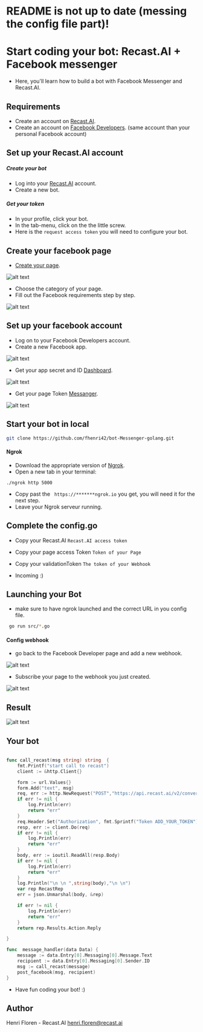 # README is not up to date (messing the config file part)!
# Start coding your bot: Recast.AI + Facebook messenger

* Here, you'll learn how to build a bot with Facebook Messenger and Recast.AI.

## Requirements
* Create an account on [Recast.AI](https://recast.ai/signup).
* Create an account on [Facebook Developers](https://developers.facebook.com/). (same account than your personal Facebook account)

## Set up your Recast.AI account

##### Create your bot

* Log into your [Recast.AI](https://recast.ai/login) account.
* Create a new bot.

##### Get your token

* In your profile, click your bot.
* In the tab-menu, click on the the little screw.
* Here is the `request access token` you will need to configure your bot.

## Create your facebook page
* [Create your page](https://www.facebook.com/pages/create/?ref_type=logout_gear).

 [facebook]: https://raw.githubusercontent.com/RecastAI/bot-messenger/master/ressources/S%C3%A9lection_021.png "Creating you page"

![alt text][facebook]
* Choose the category of your page.
* Fill out the Facebook requirements step by step.

[facebook-set-up]: https://raw.githubusercontent.com/RecastAI/bot-messenger/master/ressources/S%C3%A9lection_022.png "Steup of your page"

![alt text][facebook-set-up]

## Set up your facebook account

* Log on to your Facebook Developers account.
* Create a new Facebook app.

[facebook-first]: https://raw.githubusercontent.com/RecastAI/bot-messenger/master/ressources/S%C3%A9lection_028.png "first page"
![alt text][facebook-first]


* Get your app secret and ID [Dashboard](https://developers.facebook.com/apps/258158857911674/dashboard/).

[facebook-app]: https://raw.githubusercontent.com/RecastAI/bot-messenger/master/ressources/S%C3%A9lection_025.png  "Creating you page"

![alt text][facebook-app]

* Get your page Token [Messanger](https://developers.facebook.com/apps/258158857911674/messenger/).

[facebook-pageToken]: https://raw.githubusercontent.com/RecastAI/bot-messenger/master/ressources/S%C3%A9lection_026.png "Creating you page"

![alt text][facebook-pageToken]

## Start your bot in local
```bash
git clone https://github.com/fhenri42/bot-Messenger-golang.git
```

#### Ngrok

* Download the appropriate version of [Ngrok](https://ngrok.com/download).
* Open a new tab in your terminal:
```
./ngrok http 5000
```
* Copy past the ``` https://*******ngrok.io``` you get, you will need it for the next step.
* Leave your Ngrok serveur running.

## Complete the config.go

* Copy your Recast.AI `Recast.AI access token`
* Copy your page access Token `Token of your Page`
* Copy your validationToken `The token of your Webhook`

* Incoming :)

## Launching your Bot

* make sure to have ngrok launched and the correct URL in you config file.

```bash
 go run src/*.go
```
#### Config webhook

* go back to the Facebook Developer page and add a new webhook.

[webhook]: https://blog.recast.ai/wp-content/uploads/2016/09/S%C3%A9lection_020.png "Webhook page"

![alt text][webhook]
* Subscribe your page to the webhook you just created.

[suscribe]: https://raw.githubusercontent.com/RecastAI/bot-messenger/master/ressources/S%C3%A9lection_024.png "Subscribe page"

![alt text][suscribe]

## Result

[result]: https://raw.githubusercontent.com/RecastAI/bot-messenger/master/ressources/S%C3%A9lection_023.png

![alt text][result]

## Your bot
```go

func call_recast(msg string) string  {
	fmt.Printf("start call to recast")
	client := &http.Client{}

	form := url.Values{}
	form.Add("text", msg)
	req, err := http.NewRequest("POST","https://api.recast.ai/v2/converse" ,strings.NewReader(form.Encode()))
	if err != nil {
		log.Println(err)
		return "err"
	}
	req.Header.Set("Authorization", fmt.Sprintf("Token ADD_YOUR_TOKEN"))
	resp, err := client.Do(req)
	if err != nil {
		log.Println(err)
		return "err"
	}
	body, err := ioutil.ReadAll(resp.Body)
	if err != nil {
		log.Println(err)
		return "err"
	}
	log.Println("\n \n ",string(body),"\n \n")
	var rep RecastRep
	err = json.Unmarshal(body, &rep)

	if err != nil {
		log.Println(err)
		return "err"
	}
	return rep.Results.Action.Reply

}

func  message_handler(data Data) {
	message := data.Entry[0].Messaging[0].Message.Text
	recipient := data.Entry[0].Messaging[0].Sender.ID
	msg := call_recast(message)
	post_facebook(msg, recipient)
}
```
* Have fun coding your bot! :)

## Author

Henri Floren - Recast.AI
henri.floren@recast.ai
